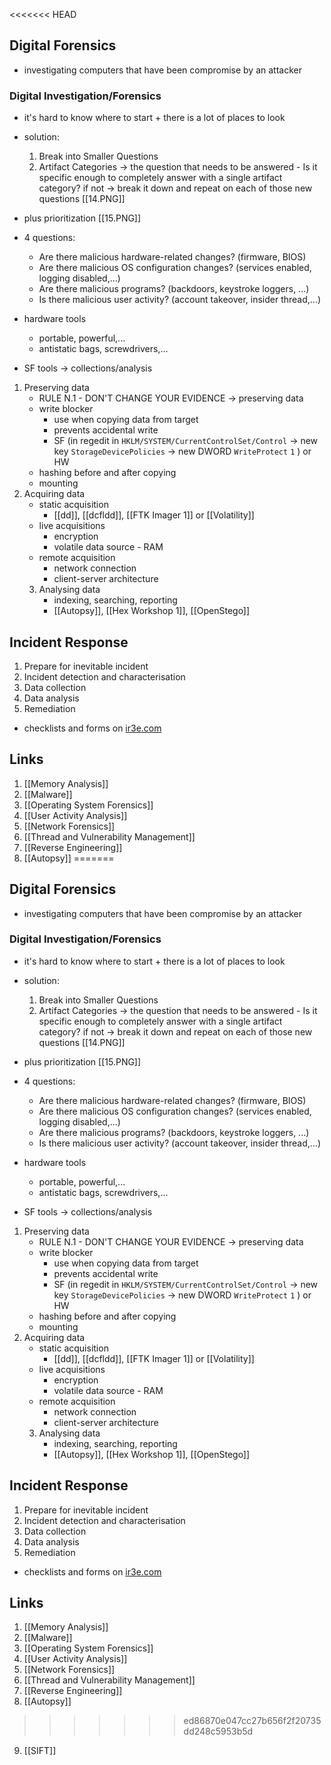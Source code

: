 <<<<<<< HEAD
## Digital Forensics 
- investigating computers that have been compromise by an attacker

### Digital Investigation/Forensics
-  it's hard to know where to start + there is a lot of places to look
-  solution:
	1. Break into Smaller Questions
	2. Artifact Categories
	→ the question that needs to be answered - Is it specific enough to completely answer with a single artifact category? if not → break it down and repeat on each of those new questions 
[[14.PNG]]
- plus prioritization
[[15.PNG]]
- 4 questions:	
	- Are there malicious hardware-related changes? (firmware, BIOS)
	- Are there malicious OS configuration changes? (services enabled, logging disabled,...)
	- Are there malicious programs? (backdoors, keystroke loggers, ...)
	- Is there malicious user activity? (account takeover, insider thread,...)

- hardware tools
	- portable, powerful,...
	- antistatic bags, screwdrivers,...
- SF tools → collections/analysis

1. Preserving data
	- RULE N.1 - DON'T CHANGE YOUR EVIDENCE → preserving data
	- write blocker
		- use when copying data from target
		- prevents accidental write
		- SF (in regedit in `HKLM/SYSTEM/CurrentControlSet/Control` → new key `StorageDevicePolicies` → new DWORD `WriteProtect` `1` ) or HW
	- hashing before and after copying
	- mounting
2. Acquiring data
	- static acquisition
		- [[dd]], [[dcfldd]], [[FTK Imager 1]] or [[Volatility]]
	- live acquisitions
		- encryption
		- volatile data source - RAM
	- remote acquisition
		- network connection
		- client-server architecture
	3. Analysing data
		 - indexing, searching, reporting
		 - [[Autopsy]], [[Hex Workshop 1]], [[OpenStego]]

## Incident Response
1. Prepare for inevitable incident
2. Incident detection and characterisation
3. Data collection
4. Data analysis
5. Remediation

- checklists and forms on [ir3e.com](ir3e.com)


## Links

1. [[Memory Analysis]]
2. [[Malware]]
3. [[Operating System Forensics]]
4. [[User Activity Analysis]]
5. [[Network Forensics]]
6. [[Thread and Vulnerability Management]]
7. [[Reverse Engineering]]
8. [[Autopsy]]
=======
## Digital Forensics 
- investigating computers that have been compromise by an attacker

### Digital Investigation/Forensics
-  it's hard to know where to start + there is a lot of places to look
-  solution:
	1. Break into Smaller Questions
	2. Artifact Categories
	→ the question that needs to be answered - Is it specific enough to completely answer with a single artifact category? if not → break it down and repeat on each of those new questions 
[[14.PNG]]
- plus prioritization
[[15.PNG]]
- 4 questions:	
	- Are there malicious hardware-related changes? (firmware, BIOS)
	- Are there malicious OS configuration changes? (services enabled, logging disabled,...)
	- Are there malicious programs? (backdoors, keystroke loggers, ...)
	- Is there malicious user activity? (account takeover, insider thread,...)

- hardware tools
	- portable, powerful,...
	- antistatic bags, screwdrivers,...
- SF tools → collections/analysis

1. Preserving data
	- RULE N.1 - DON'T CHANGE YOUR EVIDENCE → preserving data
	- write blocker
		- use when copying data from target
		- prevents accidental write
		- SF (in regedit in `HKLM/SYSTEM/CurrentControlSet/Control` → new key `StorageDevicePolicies` → new DWORD `WriteProtect` `1` ) or HW
	- hashing before and after copying
	- mounting
2. Acquiring data
	- static acquisition
		- [[dd]], [[dcfldd]], [[FTK Imager 1]] or [[Volatility]]
	- live acquisitions
		- encryption
		- volatile data source - RAM
	- remote acquisition
		- network connection
		- client-server architecture
	3. Analysing data
		 - indexing, searching, reporting
		 - [[Autopsy]], [[Hex Workshop 1]], [[OpenStego]]

## Incident Response
1. Prepare for inevitable incident
2. Incident detection and characterisation
3. Data collection
4. Data analysis
5. Remediation

- checklists and forms on [ir3e.com](ir3e.com)


## Links

1. [[Memory Analysis]]
2. [[Malware]]
3. [[Operating System Forensics]]
4. [[User Activity Analysis]]
5. [[Network Forensics]]
6. [[Thread and Vulnerability Management]]
7. [[Reverse Engineering]]
8. [[Autopsy]]
>>>>>>> ed86870e047cc27b656f2f20735dd248c5953b5d
9. [[SIFT]]